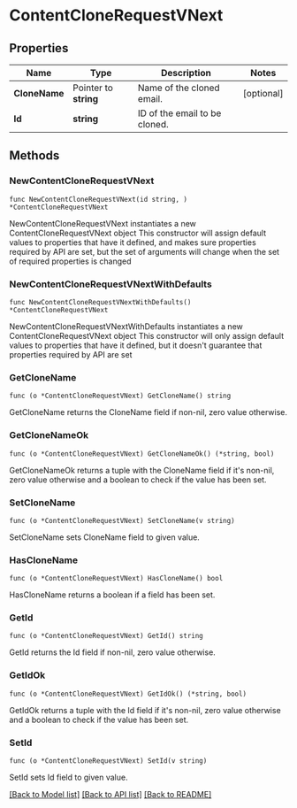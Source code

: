 # ContentCloneRequestVNext

## Properties

Name | Type | Description | Notes
------------ | ------------- | ------------- | -------------
**CloneName** | Pointer to **string** | Name of the cloned email. | [optional] 
**Id** | **string** | ID of the email to be cloned. | 

## Methods

### NewContentCloneRequestVNext

`func NewContentCloneRequestVNext(id string, ) *ContentCloneRequestVNext`

NewContentCloneRequestVNext instantiates a new ContentCloneRequestVNext object
This constructor will assign default values to properties that have it defined,
and makes sure properties required by API are set, but the set of arguments
will change when the set of required properties is changed

### NewContentCloneRequestVNextWithDefaults

`func NewContentCloneRequestVNextWithDefaults() *ContentCloneRequestVNext`

NewContentCloneRequestVNextWithDefaults instantiates a new ContentCloneRequestVNext object
This constructor will only assign default values to properties that have it defined,
but it doesn't guarantee that properties required by API are set

### GetCloneName

`func (o *ContentCloneRequestVNext) GetCloneName() string`

GetCloneName returns the CloneName field if non-nil, zero value otherwise.

### GetCloneNameOk

`func (o *ContentCloneRequestVNext) GetCloneNameOk() (*string, bool)`

GetCloneNameOk returns a tuple with the CloneName field if it's non-nil, zero value otherwise
and a boolean to check if the value has been set.

### SetCloneName

`func (o *ContentCloneRequestVNext) SetCloneName(v string)`

SetCloneName sets CloneName field to given value.

### HasCloneName

`func (o *ContentCloneRequestVNext) HasCloneName() bool`

HasCloneName returns a boolean if a field has been set.

### GetId

`func (o *ContentCloneRequestVNext) GetId() string`

GetId returns the Id field if non-nil, zero value otherwise.

### GetIdOk

`func (o *ContentCloneRequestVNext) GetIdOk() (*string, bool)`

GetIdOk returns a tuple with the Id field if it's non-nil, zero value otherwise
and a boolean to check if the value has been set.

### SetId

`func (o *ContentCloneRequestVNext) SetId(v string)`

SetId sets Id field to given value.



[[Back to Model list]](../README.md#documentation-for-models) [[Back to API list]](../README.md#documentation-for-api-endpoints) [[Back to README]](../README.md)


